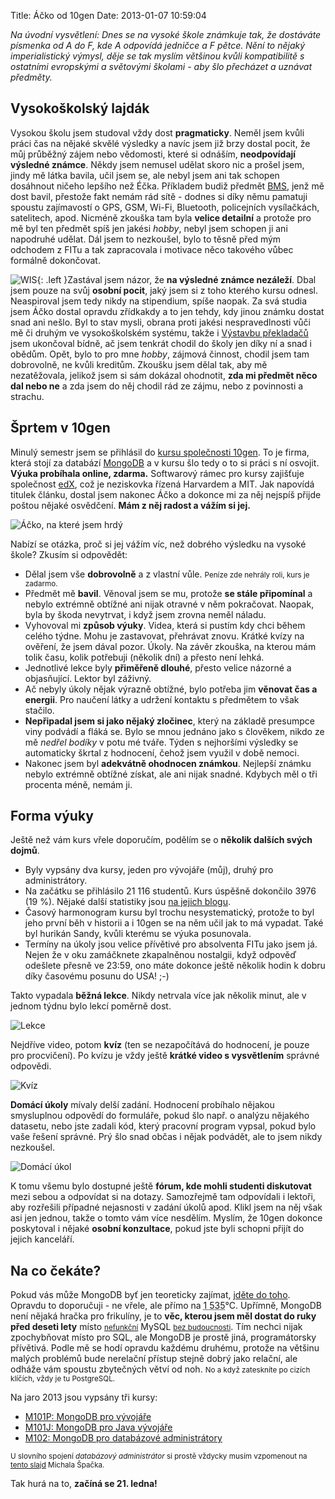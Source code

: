 Title: Áčko od 10gen
Date: 2013-01-07 10:59:04

*Na úvodní vysvětlení: Dnes se na vysoké škole známkuje tak, že dostáváte písmenka od A do F, kde A odpovídá jedničce a F pětce. Nění to nějaký imperialistický výmysl, děje se tak myslím většinou kvůli kompatibilitě s ostatními evropskými a světovými školami - aby šlo přecházet a uznávat předměty.*

## Vysokoškolský lajdák

Vysokou školu jsem studoval vždy dost **pragmaticky**. Neměl jsem kvůli práci čas na nějaké skvělé výsledky a navíc jsem již brzy dostal pocit, že můj průběžný zájem nebo vědomosti, které si odnáším, **neodpovídají výsledné známce**. Někdy jsem nemusel udělat skoro nic a prošel jsem, jindy mě látka bavila, učil jsem se, ale nebyl jsem ani tak schopen dosáhnout ničeho lepšího než Éčka. Příkladem budiž předmět [BMS](http://www.fit.vutbr.cz/study/courses/BMS/), jenž mě dost bavil, přestože fakt nemám rád sítě - dodnes si díky němu pamatuji spoustu zajímavostí o GPS, GSM, Wi-Fi, Bluetooth, policejních vysílačkách, satelitech, apod. Nicméně zkouška tam byla **velice detailní** a protože pro mě byl ten předmět spíš jen jakési *hobby*, nebyl jsem schopen ji ani napodruhé udělat. Dál jsem to nezkoušel, bylo to těsně před mým odchodem z FITu a tak zapracovala i motivace něco takového vůbec formálně dokončovat.

![WIS]({filename}/images/wis.png){: .left }Zastával jsem názor, že **na výsledné známce nezáleží**. Dbal jsem pouze na svůj **osobní pocit**, jaký jsem si z toho kterého kursu odnesl. Neaspiroval jsem tedy nikdy na stipendium, spíše naopak. Za svá studia jsem Áčko dostal opravdu zřídkakdy a to jen tehdy, kdy jinou známku dostat snad ani nešlo. Byl to stav mysli, obrana proti jakési nespravedlnosti vůči mě či druhým ve vysokoškolském systému, takže i [Výstavbu překladačů](http://www.fit.vutbr.cz/study/courses/VYPe/) jsem ukončoval bídně, ač jsem tenkrát chodil do školy jen díky ní a snad i obědům. Opět, bylo to pro mne *hobby*, zájmová činnost, chodil jsem tam dobrovolně, ne kvůli kreditům. Zkoušku jsem dělal tak, aby mě nezatěžovala, jelikož jsem si sám dokázal ohodnotit, **zda mi předmět něco dal nebo ne** a zda jsem do něj chodil rád ze zájmu, nebo z povinnosti a strachu.

## Šprtem v 10gen

Minulý semestr jsem se přihlásil do [kursu společnosti 10gen](http://education.10gen.com/). To je firma, která stojí za databází [MongoDB](http://www.mongodb.org/) a v kursu šlo tedy o to si práci s ní osvojit. **Výuka probíhala online, zdarma.** Softwarový rámec pro kursy zajišťuje společnost [edX](https://edx.org), což je neziskovka řízená Harvardem a MIT. Jak napovídá titulek článku, dostal jsem nakonec Áčko a dokonce mi za něj nejspíš přijde poštou nějaké osvědčení. **Mám z něj radost a vážím si jej.**

![Áčko, na které jsem hrdý]({filename}/images/10gen-course-progress.png)

Nabízí se otázka, proč si jej vážím víc, než dobrého výsledku na vysoké škole? Zkusím si odpovědět:

- Dělal jsem vše **dobrovolně** a z vlastní vůle. <small>Peníze zde nehrály roli, kurs je zadarmo.</small>
- Předmět mě **bavil**. Věnoval jsem se mu, protože **se stále připomínal** a nebylo extrémně obtížné ani nijak otravné v něm pokračovat. Naopak, byla by škoda nevytrvat, i když jsem zrovna neměl náladu.
- Vyhovoval mi **způsob výuky**. Videa, která si pustím kdy chci během celého týdne. Mohu je zastavovat, přehrávat znovu. Krátké kvízy na ověření, že jsem dával pozor. Úkoly. Na závěr zkouška, na kterou mám tolik času, kolik potřebuji (několik dní) a přesto není lehká.
- Jednotlivé lekce byly **přiměřeně dlouhé**, přesto velice názorné a objasňující. Lektor byl záživný.
- Ač nebyly úkoly nějak výrazně obtížné, bylo potřeba jim **věnovat čas a energii**. Pro naučení látky a udržení kontaktu s předmětem to však stačilo.
- **Nepřipadal jsem si jako nějaký zločinec**, který na základě presumpce viny podvádí a fláká se. Bylo se mnou jednáno jako s člověkem, nikdo ze mě *nedřel bodíky* v potu mé tváře. Týden s nejhoršími výsledky se automaticky škrtal z hodnocení, čehož jsem využil v době nemoci.
- Nakonec jsem byl **adekvátně ohodnocen známkou**. Nejlepší známku nebylo extrémně obtížné získat, ale ani nijak snadné. Kdybych měl o tři procenta méně, nemám ji.

## Forma výuky

Ještě než vám kurs vřele doporučím, podělím se o **několik dalších svých dojmů**.

- Byly vypsány dva kursy, jeden pro vývojáře (můj), druhý pro administrátory.
- Na začátku se přihlásilo 21 116 studentů. Kurs úspěšně dokončilo 3976 (19 %). Nějaké další statistiky jsou [na jejich blogu](http://ed-blog.10gen.com/post/38413879802/m101-completion-stats).
- Časový harmonogram kursu byl trochu nesystematický, protože to byl jeho první běh v historii a i 10gen se na něm učil jak to má vypadat. Také byl hurikán Sandy, kvůli kterému se výuka posunovala.
- Termíny na úkoly jsou velice přívětivé pro absolventa FITu jako jsem já. Nejen že v oku zamáčknete zkapalněnou nostalgii, když odpověď odešlete přesně ve 23:59, ono máte dokonce ještě několik hodin k dobru díky časovému posunu do USA! ;-)

Takto vypadala **běžná lekce**. Nikdy netrvala více jak několik minut, ale v jednom týdnu bylo lekcí poměrně dost.

![Lekce]({filename}/images/10gen-course-lecture.png)

Nejdříve video, potom **kvíz** (ten se nezapočítává do hodnocení, je pouze pro procvičení). Po kvízu je vždy ještě **krátké video s vysvětlením** správné odpovědi.

![Kvíz]({filename}/images/10gen-course-quiz.png)

**Domácí úkoly** mívaly delší zadání. Hodnocení probíhalo nějakou smysluplnou odpovědí do formuláře, pokud šlo např. o analýzu nějakého datasetu, nebo jste zadali kód, který pracovní program vypsal, pokud bylo vaše řešení správné. Prý šlo snad občas i nějak podvádět, ale to jsem nikdy nezkoušel.

![Domácí úkol]({filename}/images/10gen-course-homework.png)

K tomu všemu bylo dostupné ještě **fórum, kde mohli studenti diskutovat** mezi sebou a odpovídat si na dotazy. Samozřejmě tam odpovídali i lektoři, aby rozřešili případné nejasnosti v zadání úkolů apod. Klikl jsem na něj však asi jen jednou, takže o tomto vám více nesdělím. Myslím, že 10gen dokonce poskytoval i nějaké **osobní konzultace**, pokud jste byli schopni přijít do jejich kanceláří.

## Na co čekáte?

Pokud vás může MongoDB byť jen teoreticky zajímat, [jděte do toho](https://education.10gen.com/courses/10gen/M101P/2013_Spring/about). Opravdu to doporučuji - ne vřele, ale přímo na <abbr title="jsem z kraje vysokých pecí">1 535</abbr>°C. Upřímně, MongoDB není nějaká hračka pro frikulíny, je to **věc, kterou jsem měl dostat do ruky před deseti lety** místo <small>[nefunkční](http://www.root.cz/clanky/co-nefunguje-v-mysql-jak-to-obejit/)</small> MySQL <small>[bez budoucnosti](http://www.root.cz/clanky/databaze-mariadb-valcuje-mysql/)</small>. Tím nechci nijak zpochybňovat místo pro SQL, ale MongoDB je prostě jiná, programátorsky přívětivá. Podle mě se hodí opravdu každému druhému, protože na většinu malých problémů bude nerelační přístup stejně dobrý jako relační, ale odháže vám spoustu zbytečných větví od noh. <small>No a když zateskníte po cizích klíčích, vždy je tu PostgreSQL.</small>

Na jaro 2013 jsou vypsány tři kursy:

- [M101P: MongoDB pro vývojáře](https://education.10gen.com/courses/10gen/M101P/2013_Spring/about)
- [M101J: MongoDB pro Java vývojáře](https://education.10gen.com/courses/10gen/M101J/2013_Spring/about)
- [M102: MongoDB pro databázové administrátory](https://education.10gen.com/courses/10gen/M102/2013_Spring/about)

<small>U slovního spojení *databázový administrátor* si prostě vždycky musím vzpomenout na [tento slajd](http://www.slideshare.net/spaze/why-not-orm/18) Michala Špačka.</small>

Tak hurá na to, **začíná se 21. ledna!**
